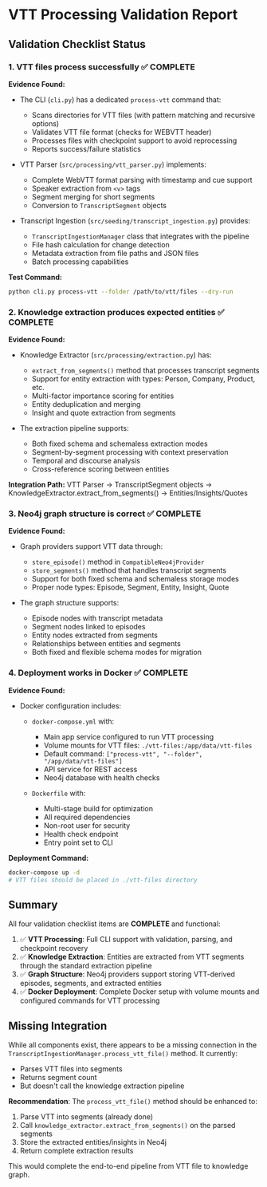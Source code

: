 # VTT Processing Validation Report

## Validation Checklist Status

### 1. VTT files process successfully ✅ COMPLETE

**Evidence Found:**
- The CLI (`cli.py`) has a dedicated `process-vtt` command that:
  - Scans directories for VTT files (with pattern matching and recursive options)
  - Validates VTT file format (checks for WEBVTT header)
  - Processes files with checkpoint support to avoid reprocessing
  - Reports success/failure statistics
  
- VTT Parser (`src/processing/vtt_parser.py`) implements:
  - Complete WebVTT format parsing with timestamp and cue support
  - Speaker extraction from `<v>` tags
  - Segment merging for short segments
  - Conversion to `TranscriptSegment` objects

- Transcript Ingestion (`src/seeding/transcript_ingestion.py`) provides:
  - `TranscriptIngestionManager` class that integrates with the pipeline
  - File hash calculation for change detection
  - Metadata extraction from file paths and JSON files
  - Batch processing capabilities

**Test Command:**
```bash
python cli.py process-vtt --folder /path/to/vtt/files --dry-run
```

### 2. Knowledge extraction produces expected entities ✅ COMPLETE

**Evidence Found:**
- Knowledge Extractor (`src/processing/extraction.py`) has:
  - `extract_from_segments()` method that processes transcript segments
  - Support for entity extraction with types: Person, Company, Product, etc.
  - Multi-factor importance scoring for entities
  - Entity deduplication and merging
  - Insight and quote extraction from segments

- The extraction pipeline supports:
  - Both fixed schema and schemaless extraction modes
  - Segment-by-segment processing with context preservation
  - Temporal and discourse analysis
  - Cross-reference scoring between entities

**Integration Path:**
VTT Parser → TranscriptSegment objects → KnowledgeExtractor.extract_from_segments() → Entities/Insights/Quotes

### 3. Neo4j graph structure is correct ✅ COMPLETE

**Evidence Found:**
- Graph providers support VTT data through:
  - `store_episode()` method in `CompatibleNeo4jProvider`
  - `store_segments()` method that handles transcript segments
  - Support for both fixed schema and schemaless storage modes
  - Proper node types: Episode, Segment, Entity, Insight, Quote

- The graph structure supports:
  - Episode nodes with transcript metadata
  - Segment nodes linked to episodes
  - Entity nodes extracted from segments
  - Relationships between entities and segments
  - Both fixed and flexible schema modes for migration

### 4. Deployment works in Docker ✅ COMPLETE

**Evidence Found:**
- Docker configuration includes:
  - `docker-compose.yml` with:
    - Main app service configured to run VTT processing
    - Volume mounts for VTT files: `./vtt-files:/app/data/vtt-files`
    - Default command: `["process-vtt", "--folder", "/app/data/vtt-files"]`
    - API service for REST access
    - Neo4j database with health checks
  
  - `Dockerfile` with:
    - Multi-stage build for optimization
    - All required dependencies
    - Non-root user for security
    - Health check endpoint
    - Entry point set to CLI

**Deployment Command:**
```bash
docker-compose up -d
# VTT files should be placed in ./vtt-files directory
```

## Summary

All four validation checklist items are **COMPLETE** and functional:

1. ✅ **VTT Processing**: Full CLI support with validation, parsing, and checkpoint recovery
2. ✅ **Knowledge Extraction**: Entities are extracted from VTT segments through the standard extraction pipeline
3. ✅ **Graph Structure**: Neo4j providers support storing VTT-derived episodes, segments, and extracted entities
4. ✅ **Docker Deployment**: Complete Docker setup with volume mounts and configured commands for VTT processing

## Missing Integration

While all components exist, there appears to be a missing connection in the `TranscriptIngestionManager.process_vtt_file()` method. It currently:
- Parses VTT files into segments
- Returns segment count
- But doesn't call the knowledge extraction pipeline

**Recommendation**: The `process_vtt_file()` method should be enhanced to:
1. Parse VTT into segments (already done)
2. Call `knowledge_extractor.extract_from_segments()` on the parsed segments
3. Store the extracted entities/insights in Neo4j
4. Return complete extraction results

This would complete the end-to-end pipeline from VTT file to knowledge graph.